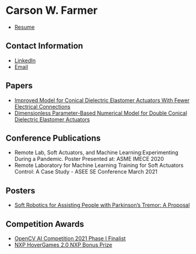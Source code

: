 # Carson W. Farmer
- [Resume](https://github.com/LUcfarmer6/LUcfarmer6.github.io/blob/master/Carson_Farmer_Resume.pdf)
## Contact Information
- [LinkedIn](https://www.linkedin.com/in/carson-farmer/)
- [Email](mailto:cfarmer6@liberty.edu)
## Papers
- [Improved Model for Conical Dielectric Elastomer Actuators With Fewer Electrical Connections](https://doi.org/10.1115/1.4045651)
- [Dimensionless Parameter-Based Numerical Model for Double Conical Dielectric Elastomer Actuators](https://doi.org/10.1088/2631-8695/abaec5)

## Conference Publications
- Remote Lab, Soft Actuators, and Machine Learning:Experimenting During a Pandemic. Poster Presented at: ASME IMECE 2020
- Remote Laboratory for Machine Learning Training for Soft Actuators Control: A Case Study - ASEE SE Conference March 2021

## Posters
- [Soft Robotics for Assisting People with Parkinson’s Tremor: A Proposal](https://digitalcommons.liberty.edu/research_symp/2020/posters/42/)

## Competition Awards
- [OpenCV AI Competition 2021 Phase I Finalist](https://opencv.org/opencv-ai-competition-2021/#phase1-winners-list)   
- [NXP HoverGames 2.0 NXP Bonus Prize](https://www.hackster.io/lucfarmer6/aerial-social-distancing-monitoring-with-drones-476cb6)
